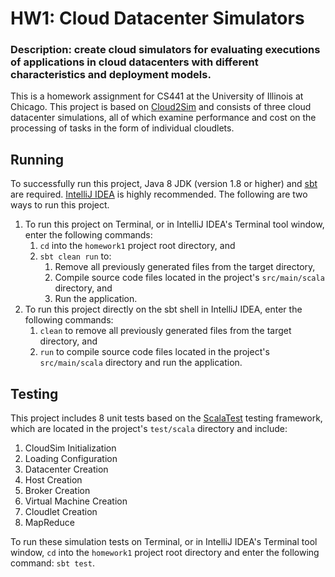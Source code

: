 # HW1: Cloud Datacenter Simulators
### Description: create cloud simulators for evaluating executions of applications in cloud datacenters with different characteristics and deployment models.
This is a homework assignment for CS441 at the University of Illinois at Chicago.
This project is based on <a href="https://sourceforge.net/projects/cloud2sim">Cloud2Sim</a> and consists of three cloud datacenter simulations, all of which examine performance and cost on the processing of tasks in the form of individual cloudlets.

## Running
To successfully run this project, Java 8 JDK (version 1.8 or higher) and <a href="https://docs.scala-lang.org/getting-started/sbt-track/getting-started-with-scala-and-sbt-on-the-command-line.html">sbt</a> are required. <a href="https://www.jetbrains.com/idea">IntelliJ IDEA</a> is highly recommended. The following are two ways to run this project.
1. To run this project on Terminal, or in IntelliJ IDEA's Terminal tool window, enter the following commands:
   1. `cd` into the `homework1` project root directory, and
   1. `sbt clean run` to:
      1. Remove all previously generated files from the target directory,
      2. Compile source code files located in the project's `src/main/scala` directory, and
      3. Run the application.
2. To run this project directly on the sbt shell in IntelliJ IDEA, enter the following commands:
   1. `clean` to remove all previously generated files from the target directory, and
   2. `run` to compile source code files located in the project's `src/main/scala` directory and run the application.

## Testing
This project includes 8 unit tests based on the <a href="http://www.scalatest.org">ScalaTest</a> testing framework, which are located in the project's `test/scala` directory and include:
1. CloudSim Initialization
2. Loading Configuration
3. Datacenter Creation
4. Host Creation
5. Broker Creation
6. Virtual Machine Creation
7. Cloudlet Creation
8. MapReduce

To run these simulation tests on Terminal, or in IntelliJ IDEA's Terminal tool window, `cd` into the `homework1` project root directory and enter the following command: `sbt test`.